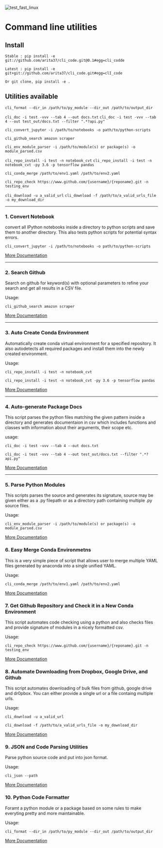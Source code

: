 ![test_fast_linux](https://github.com/arita37/cli_code/workflows/test_fast_linux/badge.svg)

# Command line utilities

## Install

    Stable : pip install -e git://github.com/arita37/cli_code.git@0.1#egg=cli_codde

    Latest : pip install -e git+git://github.com/arita37/cli_code.git#egg=clI_code

    Or git clone, pip install -e .

## Utilities available


`cli_format --dir_in /path/to/py_module --dir_out /path/to/output_dir`

`cli_doc -i test -vvv --tab 4 --out docs.txt`
`cli_doc -i test -vvv --tab 4 --out test_out/docs.txt --filter ".*?api.py"`


`cli_convert_jupyter -i /path/to/notebooks -o path/to/python-scripts`

`cli_github_search amazon scraper`

`cli_env_module_parser -i /path/to/module(s) or package(s) -o module_parsed.csv`

`cli_repo_install -i test -n notebook_cvt`
`cli_repo_install -i test -n notebook_cvt -py 3.6 -p tensorflow pandas`

`cli_conda_merge /path/to/env1.yaml /path/to/env2.yaml`

`cli_repo_check https://www.github.com/{username}/{reponame}.git -n testing_env`


`cli_download -u a_valid_url`
`cli_download -f /path/to/a_valid_urls_file -o my_download_dir`


---

### 1. Convert Notebook

convert all IPython notebooks inside a directory to python scripts and save them to another directory. This also tests python scripts for potential syntax errors.

`cli_convert_jupyter -i /path/to/notebooks -o path/to/python-scripts`

[More Documentation](cli_code/cli_convert_ipynb.py)

---

### 2. Search Github

Search on github for keyword(s) with optional parameters to refine your search and get all results in a CSV file.

Usage:

`cli_github_search amazon scraper`

[More Documentation](cli_code/cli_github_search.py)

---

### 3. Auto Create Conda Environment

Automatically create conda virtual environment for a specified repository. It also autodetects all required packages and install them into the newly created environment.

Usage:

`cli_repo_install -i test -n notebook_cvt`

`cli_repo_install -i test -n notebook_cvt -py 3.6 -p tensorflow pandas`

[More Documentation](cli_code/cli_repo_install.py)

---

### 4. Auto-generate Package Docs

This script parses the python files matching the given pattern inside a directory and generates documentaion in csv which includes functions and classes with information about their arguments, their scope etc.

usage:

`cli_doc -i test -vvv --tab 4 --out docs.txt`

`cli_doc -i test -vvv --tab 4 --out test_out/docs.txt --filter ".*?api.py"`

[More Documentation](cli_code/cli_doc_auto/main.py)

---

### 5. Parse Python Modules

This scripts parses the source and generates its signature, source may be given either as a .py filepath or as a directory path containing multiple .py source files.

Usage:

`cli_env_module_parser -i /path/to/module(s) or package(s) -o module_parsed.csv`

[More Documentation](cli_code/cli_module_parser.py)

### 6. Easy Merge Conda Environmetns

This is a very simple piece of script that allows user to merge multiple YAML files generated by anaconda into a single unified YAML.

Usage:

`cli_conda_merge /path/to/env1.yaml /path/to/env2.yaml`

[More Documentation](cli_code/cli_conda_merge.py)

### 7. Get Github Repository and Check it in a New Conda Environment

This script automates code checking using a python and also checks files and provide signature of modules in a nicely formatted csv.

Usage:

`cli_repo_check https://www.github.com/{username}/{reponame}.git -n testing_env`

[More Documentation](cli_code/cli_repo_check.py)

### 8. Automate Downloading from Dropbox, Google Drive, and Github

This script automates downloading of bulk files from github, google drive and dr0pbox. You can either provide a single url or a file containg multiple urls.

Usage:

`cli_download -u a_valid_url`

`cli_download -f /path/to/a_valid_urls_file -o my_download_dir`

[More Documentation](cli_code/cli_download.py)

### 9. JSON and Code Parsing Utilities

Parse python source code and put into json format.

Usage:

`cli_json --path `

[More Documentation](cli_code/cli_json.py)

### 10. Python Code Formatter

Foramt a python module or a package based on some rules to make everyting pretty and more maintainable.

Usage:

`cli_format --dir_in /path/to/py_module --dir_out /path/to/output_dir`

[More Documentation](cli_code/cli_format2.py)

